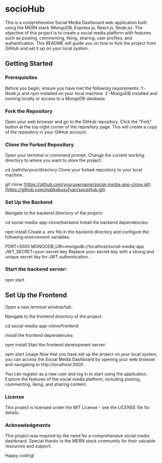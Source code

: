 # socioHub

This is a comprehensive Social Media Dashboard web application built using the MERN stack (MongoDB, Express.js, React.js, Node.js). 
The objective of this project is to create a social media platform with features such as posting, commenting, liking, sharing, user profiles, and authentication. 
This README will guide you on how to fork the project from GitHub and set it up on your local system.

## Getting Started

### Prerequisites
Before you begin, ensure you have met the following requirements:
1:-Node.js and npm installed on your local machine.
2:-MongoDB installed and running locally or access to a MongoDB database.

### Fork the Repository
Open your web browser and go to the GitHub repository.
Click the "Fork" button at the top-right corner of the repository page. This will create a copy of the repository in your GitHub account.

### Clone the Forked Repository
Open your terminal or command prompt.
Change the current working directory to where you want to store the project:

cd /path/to/your/directory
Clone your forked repository to your local machine.

git clone [https://github.com/yourusername/social-media-app-clone.git](https://github.com/malikabusufyan/socioHub.git)

### Set Up the Backend
Navigate to the backend directory of the project:

cd social-media-app-clone/backend
Install the backend dependencies:

npm install
Create a .env file in the backend directory and configure the following environment variables:

PORT=5000
MONGODB_URI=mongodb://localhost/social-media-app
JWT_SECRET=your-secret-key
Replace your-secret-key with a strong and unique secret key for JWT authentication.

### Start the backend server:
npm start


## Set Up the Frontend
Open a new terminal window/tab.

Navigate to the frontend directory of the project:

cd social-media-app-clone/frontend

Install the frontend dependencies:

npm install
Start the frontend development server:

npm start
Usage
Now that you have set up the project on your local system, you can access the Social Media Dashboard by opening your web browser and navigating to http://localhost:3000 .

You can register as a new user and log in to start using the application. 
Explore the features of the social media platform, including posting, commenting, liking, and sharing content.

### License
This project is licensed under the MIT License - see the LICENSE file for details.

### Acknowledgments
This project was inspired by the need for a comprehensive social media dashboard.
Special thanks to the MERN stack community for their valuable resources and support.

Happy coding!
